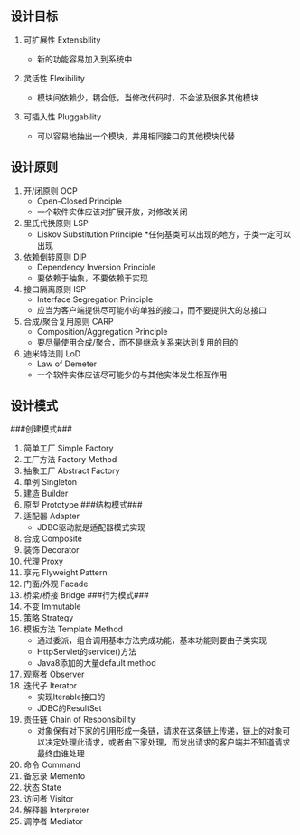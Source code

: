 设计目标
---------
1. 可扩展性 Extensbility
	* 新的功能容易加入到系统中

2. 灵活性 Flexibility
	* 模块间依赖少，耦合低，当修改代码时，不会波及很多其他模块

3. 可插入性 Pluggability
	* 可以容易地抽出一个模块，并用相同接口的其他模块代替

设计原则
---------
1. 开/闭原则 OCP
	* Open-Closed Principle
	* 一个软件实体应该对扩展开放，对修改关闭
2. 里氏代换原则 LSP
	* Liskov Substitution Principle
	*任何基类可以出现的地方，子类一定可以出现
3. 依赖倒转原则 DIP
	* Dependency Inversion Principle
	* 要依赖于抽象，不要依赖于实现
4. 接口隔离原则 ISP
	* Interface Segregation Principle
	* 应当为客户端提供尽可能小的单独的接口，而不要提供大的总接口
5. 合成/聚合复用原则 CARP
	* Composition/Aggregation Principle
	* 要尽量使用合成/聚合，而不是继承关系来达到复用的目的
6. 迪米特法则 LoD
	* Law of Demeter
	* 一个软件实体应该尽可能少的与其他实体发生相互作用

设计模式
---------
###创建模式###
1. 简单工厂 Simple Factory
2. 工厂方法 Factory Method
3. 抽象工厂 Abstract Factory
4. 单例 Singleton
5. 建造 Builder
6. 原型 Prototype
###结构模式###
7. 适配器 Adapter
	* JDBC驱动就是适配器模式实现
8. 合成 Composite
9. 装饰 Decorator
10. 代理 Proxy
11. 享元 Flyweight Pattern
12. 门面/外观 Facade
13. 桥梁/桥接 Bridge
###行为模式###
14. 不变 Immutable
15. 策略 Strategy
16. 模板方法 Template Method
	* 通过委派，组合调用基本方法完成功能，基本功能则要由子类实现
	* HttpServlet的service()方法
	* Java8添加的大量default method
17. 观察者 Observer
18. 迭代子 Iterator
	* 实现Iterable接口的
	* JDBC的ResultSet
19. 责任链 Chain of Responsibility
	* 对象保有对下家的引用形成一条链，请求在这条链上传递，链上的对象可以决定处理此请求，或者由下家处理，而发出请求的客户端并不知道请求最终由谁处理
20. 命令 Command
21. 备忘录 Memento
22. 状态 State
23. 访问者 Visitor
24. 解释器 Interpreter
25. 调停者 Mediator

